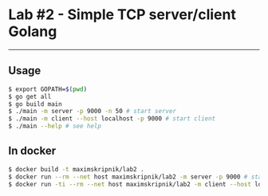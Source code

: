 # Lab #2 - Simple TCP server/client Golang
----

## Usage

```bash
$ export GOPATH=$(pwd)
$ go get all
$ go build main
$ ./main -m server -p 9000 -n 50 # start server
$ ./main -m client --host localhost -p 9000 # start client
$ ./main --help # see help
```

## In docker

```bash
$ docker build -t maximskripnik/lab2 .
$ docker run --rm --net host maximskripnik/lab2 -m server -p 9000 # start server
$ docker run -ti --rm --net host maximskripnik/lab2 -m client --host localhost -p 9000 # start client
```
